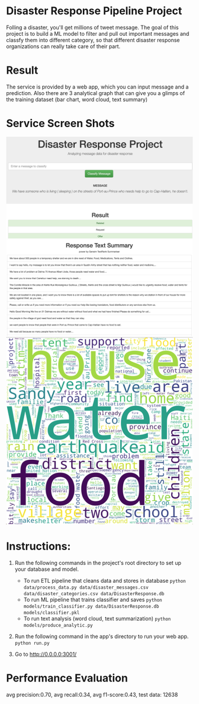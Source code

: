# Disaster Response Pipeline Project
Folling a disaster, you'll get millions of tweet message. The goal of this project is to build a ML model to filter and pull out important messages and classfy them into different category, so that different disaster response organizations can really take care of their part.

# Result
The service is provided by a web app, which you can input message and a prediction. Also there are 3 analytical graph that can give you a glimps of the training dataset (bar chart, word cloud, text summary)

# Service Screen Shots
![image](https://github.com/chengweiiii/Disaster-Response-Pipeline-Project/blob/main/screen_shot1.png)
![image](https://github.com/chengweiiii/Disaster-Response-Pipeline-Project/blob/main/screen_shot2.png)
![image](https://github.com/chengweiiii/Disaster-Response-Pipeline-Project/blob/main/screen_shot3.png)

# Instructions:
1. Run the following commands in the project's root directory to set up your database and model.

    - To run ETL pipeline that cleans data and stores in database
        `python data/process_data.py data/disaster_messages.csv data/disaster_categories.csv data/DisasterResponse.db`
    - To run ML pipeline that trains classifier and saves
        `python models/train_classifier.py data/DisasterResponse.db models/classifier.pkl`
    - To run text analysis (word cloud, text summarization) 
        `python models/produce_analytic.py`

2. Run the following command in the app's directory to run your web app.
    `python run.py`

3. Go to http://0.0.0.0:3001/

# Performance Evaluation
avg precision:0.70, avg recall:0.34, avg f1-score:0.43, test data: 12638
